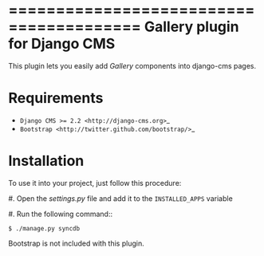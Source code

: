 ========================================
Gallery plugin for Django CMS
========================================

This plugin lets you easily add *Gallery* components 
into django-cms pages.

Requirements
============

* `Django CMS >= 2.2 <http://django-cms.org>`_
* `Bootstrap <http://twitter.github.com/bootstrap/>`_

Installation
============

To use it into your project, just follow this procedure:

#. Open the *settings.py* file and add it to the
   ``INSTALLED_APPS`` variable

#. Run the following command::

    $ ./manage.py syncdb

Bootstrap is not included with this plugin.
